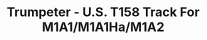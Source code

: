 ---
layout: product
title: "Trumpeter - U.S. T158 Track For M1A1/M1A1Ha/M1A2"
price: "1950" 
desc: "N/A"
img_path: "/assets/img/TRU02033.jpg"
brand: "N/A"
available: false
special_offer: false
new: false
soon: false
cat: "010000"
subcat: "013400"
subsubcat: "0N/A"
sifra: "TRU02033"
---